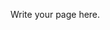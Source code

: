 <!-- 
.. title: Travel Information
.. slug: travel-information
.. date: 2015-12-10 09:19:48 UTC+13:00
.. tags: 
.. category: 
.. link: 
.. description: 
.. type: text
-->

Write your page here.
